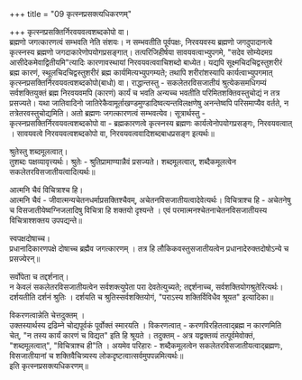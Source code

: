 +++
title = "09 कृत्स्नप्रसक्त्यधिकरणम्"

+++
कृत्स्नप्रसक्तिर्निरवयवत्वशब्दकोपो वा।  
ब्रह्मणो जगत्कारणत्वं सम्भवति नेति संशयः। न सम्भवतीति पूर्वपक्षः, निरवयवस्य ब्रह्मणो जगदुपादानत्वे कृत्स्नस्य ब्रह्मणो जगदाकारेणोपयोगप्रसङ्गात्। तत्परिजिहीर्षया सावयवत्वाभ्युपगमे, "सदेव सोम्येदमग्र आसीदेकमेवाद्वितीयमि"त्यादिः कारणावस्थायां निरवयवत्ववाचिशब्दो बाध्येत। यद्यपि सूक्ष्मचिदचिद्वस्तुशरीरं ब्रह्म कारणं, स्थूलचिदचिद्वस्तुशरीरं ब्रह्म कार्यमित्यभ्युपगम्यते; तथापि शरीरांशस्यापि कार्यत्वाभ्युपगमात् कृत्स्नप्रसक्तिर्निरवयवत्वशब्दकोपो(बाधो) वा। राद्धान्तस्तु - सकलेतरविसजातीयं श्रुत्येकसमधिगम्यं सर्वशक्तियुक्तं ब्रह्म निरवयवमपि (कारणं) कार्यं च भवति अन्यच्च भवतीति परिमितशक्तिवस्तुचोद्यं न तत्र प्रसज्यते। यथा जातिवादिनो जातिरेकैवामूर्ताखण्डमुण्डादिष्वत्यन्तविलक्षणेषु अनन्तेष्वपि परिसमाप्यैव वर्तते, न तत्रेतरवस्तुचोद्यमिति। अतो ब्रह्मणः जगत्कारणत्वं सम्भवत्येव। सूत्रार्थस्तु - कृत्स्नप्रसक्तिर्निरवयवत्वशब्दकोपो वा - ब्रह्मकारणत्वे कृत्स्नस्य ब्रह्मणः कार्यत्वेनोपयोगप्रसङ्गः, निरवयवत्वात् । सावयवत्वे निरवयवत्वशब्दकोपो वा, निरवयवत्ववादिशब्दबाधप्रसङ्ग इत्यर्थः॥

श्रुतेस्तु शब्दमूलत्वात्।  
तुशब्दः पक्षव्यावृत्त्यर्थः। श्रुतेः - श्रुतिप्रामाण्यान्नैवं प्रसज्यते। शब्दमूलत्वात्, शब्दैकमूलत्वेन सकलेतरविसजातीयत्वादित्यर्थः॥

आत्मनि चैवं विचित्राश्च हि।  
आत्मनि चैवं - जीवात्मन्यचेतनधर्माप्रसक्तिश्चैवम्, अचेतनविसजातीयत्वादेवेत्यर्थः। विचित्राश्च हि - अचेतनेषु च विसजातीयेष्वग्निजलादिषु विचित्रा हि शक्तयो दृश्यन्ते । एवं परमात्मनश्चेतनाचेतनविसजातीयस्य विचित्राश्शक्तय उपपद्यन्ते॥

स्वपक्षदोषाच्च।  
प्रधानादिकारणपक्षे दोषाच्च ब्रह्मैव जगत्कारणम् । तत्र हि लौकिकवस्तुसजातीयत्वेन प्रधानादेरुक्तदोषोऽन्ये च प्रसज्येरन्॥

सर्वोपेता च तद्दर्शनात्।  
न केवलं सकलेतरविसजातीयत्वेन सर्वशक्त्युपेता परा देवतेत्युच्यते; तद्दर्शनाच्च, सर्वशक्तियोगश्रुतेरित्यर्थः। दर्शयतीति दर्शनं श्रुतिः । दर्शयति च श्रुतिस्सर्वशक्तियोगं, "पराऽस्य शक्तिर्विविधैव श्रूयत" इत्यादिका॥

विकरणत्वान्नेति चेत्तदुक्तम् ।  
उक्तस्यार्थस्य द्रढिम्ने चोद्यपूर्वकं पूर्वोक्तं स्मारयति । विकरणत्वात् - करणविरहितत्वाद्ब्रह्म न कारणमिति चेत्, "न तस्य कार्यं कारणं च विद्यत" इति हि श्रूयते । तदुक्तम् - अत्र यद्वक्तव्यं तत्पूर्वमेवोक्तं, "शब्दमूलत्वात्", "विचित्राश्च ही"ति । अयमेव परिहारः - शब्दैकमूलत्वेन सकलेतरविसजातीयत्वाद्ब्रह्मणः, विसजातीयानां च शक्तिवैचित्र्यस्य लोकदृष्टत्वात्सर्वमुपपन्नमित्यर्थः॥  
इति कृत्स्नप्रसक्त्यधिकरणम्॥